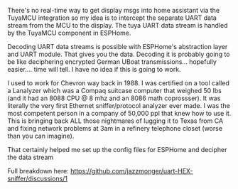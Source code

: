There's no real-time way to get display msgs into home assistant via the TuyaMCU integration so my idea is to intercept the separate UART data stream from the MCU to the display. The tuya UART data stream is handled by the TuyaMCU component in ESPHome.

Decoding UART data streams is possible with ESPHome's abstraction layer and UART module. That gives you the data. Decoding it is probably going to be like deciphering encrypted German UBoat transmissions... hopefully easier.... time will tell. I have no idea if this is going to work.

I used to work for Chevron way back in 1988. I was certified on a tool called a Lanalyzer which was a Compaq suitcase computer that weighed 50 lbs (and it had an 8088 CPU @ 8 mhz and an 8086 math coprossser). It was literally the very first Ethernet sniffer/protocol analyzer ever made. I was the most competent person in a company of 50,000 ppl that knew how to use it. This is bringing back ALL those nightmares of lugging it to Texas from CA and fixing network problems at 3am in a refinery telephone closet (worse than you can imagine).

That certainly helped me set up the config files for ESPHome and decipher the data stream

Full breakdown here: https://github.com/jazzmonger/uart-HEX-sniffer/discussions/1

